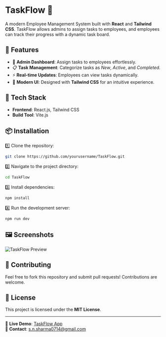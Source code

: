# TaskFlow 🚀

A modern Employee Management System built with **React** and **Tailwind CSS**. TaskFlow allows admins to assign tasks to employees, and employees can track their progress with a dynamic task board.

## 📝 Features
- 🏢 **Admin Dashboard**: Assign tasks to employees effortlessly.
- 📋 **Task Management**: Categorize tasks as *New*, *Active*, and *Completed*.
- ⚡ **Real-time Updates**: Employees can view tasks dynamically.
- 🎨 **Modern UI**: Designed with **Tailwind CSS** for an intuitive experience.

## 🚀 Tech Stack
- **Frontend**: React.js, Tailwind CSS
- **Build Tool**: Vite.js

## 📦 Installation

1️⃣ Clone the repository:
```sh
git clone https://github.com/yourusername/TaskFlow.git
```

2️⃣ Navigate to the project directory:
```sh
cd TaskFlow
```

3️⃣ Install dependencies:
```sh
npm install
```

4️⃣ Run the development server:
```sh
npm run dev
```

## 🖼️ Screenshots
![TaskFlow Preview](https://via.placeholder.com/800x400.png?text=TaskFlow+Dashboard)

## 🤝 Contributing
Feel free to fork this repository and submit pull requests! Contributions are welcome. 

## 📜 License
This project is licensed under the **MIT License**.

---
🔗 **Live Demo**: [TaskFlow App](#)  
📧 **Contact**: s.n.sharma0714@gmail.com
